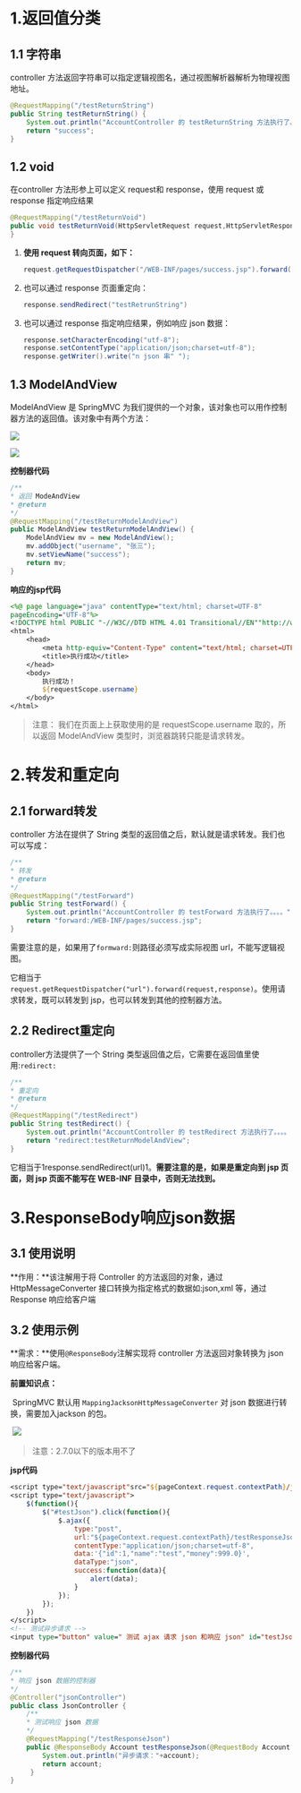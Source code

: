 # 1.返回值分类

## 1.1 字符串

controller 方法返回字符串可以指定逻辑视图名，通过视图解析器解析为物理视图地址。

```java
@RequestMapping("/testReturnString")
public String testReturnString() {
    System.out.println("AccountController 的 testReturnString 方法执行了。。。。");
    return "success";
}
```

## 1.2 void

在controller 方法形参上可以定义 request和 response，使用 request 或 response 指定响应结果

```java
@RequestMapping("/testReturnVoid")
public void testReturnVoid(HttpServletRequest request,HttpServletResponse response)throws Exception {
}
```

1. **使用 request 转向页面，如下：**

   ```java
   request.getRequestDispatcher("/WEB-INF/pages/success.jsp").forward(request,response);
   ```

2. 也可以通过 response 页面重定向：

   ```java
   response.sendRedirect("testRetrunString")
   ```

3. 也可以通过 response 指定响应结果，例如响应 json 数据：

   ```java
   response.setCharacterEncoding("utf-8");
   response.setContentType("application/json;charset=utf-8");
   response.getWriter().write("n json 串" ");
   ```

## 1.3 ModelAndView

ModelAndView 是 SpringMVC 为我们提供的一个对象，该对象也可以用作控制器方法的返回值。该对象中有两个方法：

![](https://gitee.com/krislin_zhao/IMGcloud/raw/master/img/20200724125317.png)

![](https://gitee.com/krislin_zhao/IMGcloud/raw/master/img/20200724125441.png)

**控制器代码**

```java
/**
* 返回 ModeAndView
* @return
*/
@RequestMapping("/testReturnModelAndView")
public ModelAndView testReturnModelAndView() {
    ModelAndView mv = new ModelAndView();
    mv.addObject("username", "张三");
    mv.setViewName("success");
    return mv;
}
```

**响应的jsp代码**

```jsp
<%@ page language="java" contentType="text/html; charset=UTF-8"
pageEncoding="UTF-8"%>
<!DOCTYPE html PUBLIC "-//W3C//DTD HTML 4.01 Transitional//EN""http://www.w3.org/TR/html4/loose.dtd">
<html>
    <head>
        <meta http-equiv="Content-Type" content="text/html; charset=UTF-8">
        <title>执行成功</title>
    </head>
    <body>
        执行成功！
        ${requestScope.username}
    </body>
</html>
```

> 注意：
> 我们在页面上上获取使用的是 requestScope.username 取的，所以返回 ModelAndView 类型时，浏览器跳转只能是请求转发。

# 2.转发和重定向

## 2.1 forward转发

controller 方法在提供了 String 类型的返回值之后，默认就是请求转发。我们也可以写成：

```java
/**
* 转发
* @return
*/
@RequestMapping("/testForward")
public String testForward() {
    System.out.println("AccountController 的 testForward 方法执行了。。。。");
    return "forward:/WEB-INF/pages/success.jsp";
}
```

需要注意的是，如果用了`formward:`则路径必须写成实际视图 url，不能写逻辑视图。

它相当于`request.getRequestDispatcher("url").forward(request,response)`。使用请求转发，既可以转发到 jsp，也可以转发到其他的控制器方法。

## 2.2 Redirect重定向

controller方法提供了一个 String 类型返回值之后，它需要在返回值里使用:`redirect:`

```java
/**
* 重定向
* @return
*/
@RequestMapping("/testRedirect")
public String testRedirect() {
    System.out.println("AccountController 的 testRedirect 方法执行了。。。。");
    return "redirect:testReturnModelAndView";
}
```

它相当于1response.sendRedirect(url)1。**需要注意的是，如果是重定向到 jsp 页面，则 jsp 页面不能写在 WEB-INF 目录中，否则无法找到。**

# 3.ResponseBody响应json数据

## 3.1 使用说明

**作用：**该注解用于将 Controller 的方法返回的对象，通过 HttpMessageConverter 接口转换为指定格式的数据如:json,xml 			等，通过 Response 响应给客户端

## 3.2 使用示例

**需求：**使用`@ResponseBody`注解实现将 controller 方法返回对象转换为 json 响应给客户端。

**前置知识点：**

​	SpringMVC 默认用 `MappingJacksonHttpMessageConverter` 对 json 数据进行转换，需要加入jackson 的包。

​	![](https://gitee.com/krislin_zhao/IMGcloud/raw/master/img/20200724130742.png)

> 注意：2.7.0以下的版本用不了

**jsp代码**

```jsp
<script type="text/javascript"src="${pageContext.request.contextPath}/js/jquery.min.js"></script>
<script type="text/javascript">
    $(function(){
        $("#testJson").click(function(){
            $.ajax({
                type:"post",
                url:"${pageContext.request.contextPath}/testResponseJson",
                contentType:"application/json;charset=utf-8",
                data:'{"id":1,"name":"test","money":999.0}',
                dataType:"json",
                success:function(data){
                    alert(data);
                }
            });
        });
    })
</script>
<!-- 测试异步请求 -->
<input type="button" value=" 测试 ajax 请求 json 和响应 json" id="testJson"/>
```

**控制器代码**

```java
/**
* 响应 json 数据的控制器
*/
@Controller("jsonController")
public class JsonController {
    /**
    * 测试响应 json 数据
    */
    @RequestMapping("/testResponseJson")
    public @ResponseBody Account testResponseJson(@RequestBody Account account) {
        System.out.println("异步请求："+account);
        return account;
     }
}
```

